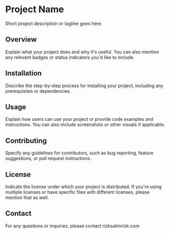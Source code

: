 # Project Name

Short project description or tagline goes here.

## Overview

Explain what your project does and why it's useful. You can also mention any relevant badges or status indicators you'd like to include.

## Installation

Describe the step-by-step process for installing your project, including any prerequisites or dependencies.

## Usage

Explain how users can use your project or provide code examples and instructions. You can also include screenshots or other visuals if applicable.

## Contributing

Specify any guidelines for contributors, such as bug reporting, feature suggestions, or pull request instructions.

## License

Indicate the license under which your project is distributed. If you're using multiple licenses or have specific files with different licenses, please mention that as well.

## Contact

For any questions or inquiries, please contact rizksalimrizk.com
